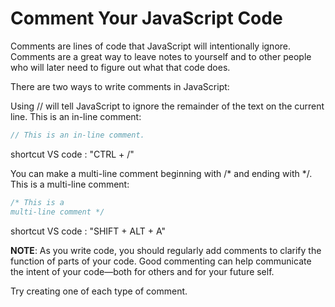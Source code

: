 # Comment Your JavaScript Code

Comments are lines of code that JavaScript will intentionally ignore. Comments are a great way to leave notes to yourself and to other people who will later need to figure out what that code does.

There are two ways to write comments in JavaScript:

Using // will tell JavaScript to ignore the remainder of the text on the current line. This is an in-line comment:
```js
// This is an in-line comment.
```
shortcut VS code : "CTRL + /"

You can make a multi-line comment beginning with /* and ending with */. This is a multi-line comment:
```js
/* This is a
multi-line comment */
```
shortcut VS code : "SHIFT + ALT + A"

**NOTE**: As you write code, you should regularly add comments to clarify the function of parts of your code. Good commenting can help communicate the intent of your code—both for others and for your future self.

Try creating one of each type of comment.